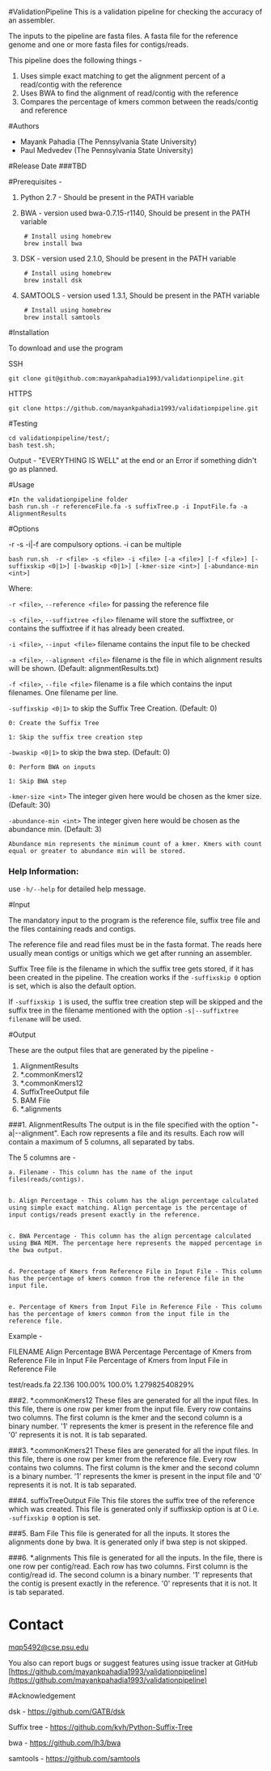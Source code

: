 #ValidationPipeline
This is a validation pipeline for checking the accuracy of an assembler. 

The inputs to the pipeline are fasta files. A fasta file for the reference genome and one or more fasta files for contigs/reads.

This pipeline does the following things - 

1. Uses simple exact matching to get the alignment percent of a read/contig with the reference
2. Uses BWA to find the alignment of read/contig with the reference
3. Compares the percentage of kmers common between the reads/contig and reference

#Authors
- Mayank Pahadia (The Pennsylvania State University)
- Paul Medvedev (The Pennsylvania State University)

#Release Date
###TBD

#Prerequisites -

1. Python 2.7 - Should be present in the PATH variable


2. BWA - version used bwa-0.7.15-r1140, Should be present in the PATH variable

		# Install using homebrew
		brew install bwa

3. DSK - version used 2.1.0, Should be present in the PATH variable

		# Install using homebrew
		brew install dsk

4. SAMTOOLS - version used 1.3.1, Should be present in the PATH variable

		# Install using homebrew
		brew install samtools

#Installation

To download and use the program

SSH 
	
	git clone git@github.com:mayankpahadia1993/validationpipeline.git


HTTPS
	
	git clone https://github.com/mayankpahadia1993/validationpipeline.git

#Testing
			
	cd validationpipeline/test/;
	bash test.sh;

Output - "EVERYTHING IS WELL" at the end or an Error if something didn't go as planned.


#Usage


	#In the validationpipeline folder
	bash run.sh -r referenceFile.fa -s suffixTree.p -i InputFile.fa -a AlignmentResults

#Options

-r -s -i|-f are compulsory options. -i can be multiple


`bash run.sh  -r <file> -s <file> -i <file> [-a <file>] [-f <file>] [-suffixskip <0|1>] [-bwaskip <0|1>] [-kmer-size <int>] [-abundance-min <int>]`


Where: 

`-r <file>`, `--reference <file>` for passing the reference file


`-s <file>`, `--suffixtree <file>` filename will store the suffixtree, or contains the suffixtree if it has already been created.


`-i <file>`, `--input <file>` filename contains the input file to be checked


`-a <file>`, `--alignment <file>` filename is the file in which alignment results will be shown. (Default: alignmentResults.txt)


`-f <file>`, `--file <file>` filename is a file which contains the input filenames. One filename per line.


`-suffixskip <0|1>` to skip the Suffix Tree Creation. (Default: 0)

	0: Create the Suffix Tree

	1: Skip the suffix tree creation step


`-bwaskip <0|1>` to skip the bwa step. (Default: 0)

	0: Perform BWA on inputs

	1: Skip BWA step


`-kmer-size <int>` The integer given here would be chosen as the kmer size. (Default: 30) 


`-abundance-min <int>` The integer given here would be chosen as the abundance min. (Default: 3) 

	Abundance min represents the minimum count of a kmer. Kmers with count equal or greater to abundance min will be stored. 

### Help Information:

use `-h/--help` for detailed help message.

#Input

The mandatory input to the program is the reference file, suffix tree file and the files containing reads and contigs.

The reference file and read files must be in the fasta format. The reads here usually mean contigs or unitigs which we get after running an assembler.

Suffix Tree file is the filename in which the suffix tree gets stored, if it has been created in the pipeline. The creation works if the `-suffixskip 0` option is set, which is also the default option. 

If `-suffixskip 1` is used, the suffix tree creation step will be skipped and the suffix tree in the filename mentioned with the option `-s|--suffixtree filename` will be used. 

#Output

These are the output files that are generated by the pipeline - 

1. AlignmentResults
2. *.commonKmers12
3. *.commonKmers12
4. SuffixTreeOutput file
5. BAM File
6. *.alignments


###1. AlignmentResults 
The output is in the file specified with the option "-a|--alignment". Each row represents a file and its results. Each row will contain a maximum of 5 columns, all separated by tabs.

The 5 columns are - 

	a. Filename - This column has the name of the input files(reads/contigs).


	b. Align Percentage - This column has the align percentage calculated using simple exact matching. Align percentage is the percentage of input contigs/reads present exactly in the reference.


	c. BWA Percentage - This column has the align percentage calculated using BWA MEM. The percentage here represents the mapped percentage in the bwa output.


	d. Percentage of Kmers from Reference File in Input File - This column has the percentage of kmers common from the reference file in the input file.


	e. Percentage of Kmers from Input File in Reference File - This column has the percentage of kmers common from the input file in the reference file.


Example - 


FILENAME	Align Percentage	BWA Percentage	Percentage of Kmers from Reference File in Input File	Percentage of Kmers from Input File in Reference File

test/reads.fa	22.136	100.00%	100.0%	1.27982540829%

###2. *.commonKmers12 
These files are generated for all the input files. In this file, there is one row per kmer from the input file. Every row contains two columns. The first column is the kmer and the second column is a binary number. '1' represents the kmer is present in the reference file and '0' represents it is not. It is tab separated. 


###3. *.commonKmers21
These files are generated for all the input files. In this file, there is one row per kmer from the reference file. Every row contains two columns. The first column is the kmer and the second column is a binary number. '1' represents the kmer is present in the input file and '0' represents it is not. It is tab separated.

###4. suffixTreeOutput File
This file stores the suffix tree of the reference which was created. This file is generated only if suffixskip option is at 0 i.e. `-suffixskip 0` option is set.

###5. Bam File
This file is generated for all the inputs. It stores the alignments done by bwa. It is generated only if bwa step is not skipped.

###6. *.alignments
This file is generated for all the inputs. In the file, there is one row per contig/read. Each row has two columns. First column is the contig/read id. The second column is a binary number. '1' represents that the contig is present exactly in the reference. '0' represents that it is not. It is tab separated.


# Contact

mqp5492@cse.psu.edu

You also can report bugs or suggest features using issue tracker at GitHub [https://github.com/mayankpahadia1993/validationpipeline](https://github.com/mayankpahadia1993/validationpipeline)

#Acknowledgement

dsk - https://github.com/GATB/dsk

Suffix tree - https://github.com/kvh/Python-Suffix-Tree

bwa - https://github.com/lh3/bwa

samtools - https://github.com/samtools
